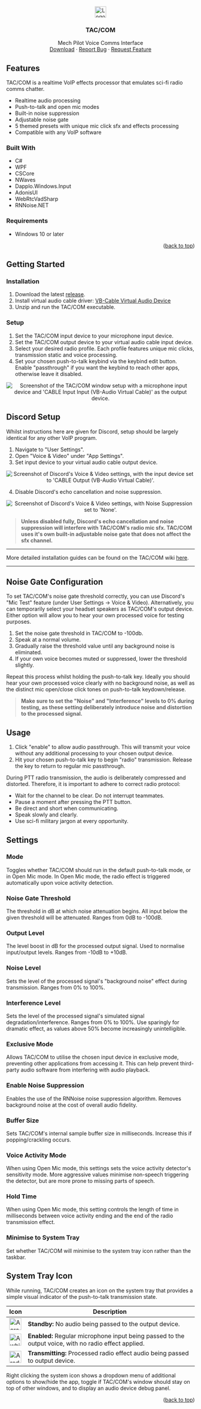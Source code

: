 <a name="readme-top"></a>

<!-- PROJECT LOGO -->
<br />
<div align="center">
  <a href="https://github.com/Ozzletroll/TAC-COM">
    <img src="https://github.com/Ozzletroll/TAC-COM/blob/main/TAC_COM/Static/Icons/live.ico" alt="Logo" width="30" height="30">
  </a>
<h3 align="center">TAC/COM</h3>

  <p align="center">
    Mech Pilot Voice Comms Interface
    <br />
    <a href="https://github.com/Ozzletroll/TAC-COM/releases">Download</a>
    ·
    <a href="https://github.com/Ozzletroll/TAC-COM/issues/new?assignees=&labels=bug&projects=&template=bug_report.md&title=%5BBUG%5D">Report Bug</a>
    ·
    <a href="https://github.com/Ozzletroll/TAC-COM/issues/new?assignees=&labels=enhancement&projects=&template=feature_request.md&title=%5BFEATURE+REQUEST%5D">Request Feature</a>
  </p>
</div>

<!-- ABOUT THE PROJECT -->
## Features
TAC/COM is a realtime VoIP effects processor that emulates sci-fi radio comms chatter.

- Realtime audio processing
- Push-to-talk and open mic modes
- Built-in noise suppression
- Adjustable noise gate
- 5 themed presets with unique mic click sfx and effects processing
- Compatible with any VoIP software

### Built With

- C#
- WPF
- CSCore
- NWaves
- Dapplo.Windows.Input
- AdonisUI
- WebRtcVadSharp
- RNNoise.NET

### Requirements

- Windows 10 or later

<p align="right">(<a href="#readme-top">back to top</a>)</p>

<!-- GETTING STARTED -->
## Getting Started

### Installation

1. Download the latest <a href="https://github.com/Ozzletroll/TAC-COM/releases">release</a>.
2. Install virtual audio cable driver:
   <a href="https://vb-audio.com/Cable/">VB-Cable Virtual Audio Device</a>
3. Unzip and run the TAC/COM executable.

### Setup

1. Set the TAC/COM input device to your microphone input device.
2. Set the TAC/COM output device to your virtual audio cable input device.
3. Select your desired radio profile. Each profile features unique mic clicks, transmission static and voice processing.
4. Set your chosen push-to-talk keybind via the keybind edit button. Enable "passthrough" if you want the keybind to reach other apps, otherwise leave it disabled.

<p align="center">
  <img src="/TAC_COM/Static/Images/setup.png" alt="Screenshot of the TAC/COM window setup with a microphone input device and 'CABLE Input Input (VB-Audio Virtual Cable)' as the output device.">
</p>

## Discord Setup

Whilst instructions here are given for Discord, setup should be largely identical for any other VoIP program.

1. Navigate to "User Settings".
2. Open "Voice & Video" under "App Settings".
3. Set input device to your virtual audio cable output device.

<p align="center">
  <img src="/TAC_COM/Static/Images/discord-setup-1.png" alt="Screenshot of Discord's Voice & Video settings, with the input device set to 'CABLE Output (VB-Audio Virtual Cable)'.">
</p>

4. Disable Discord's echo cancellation and noise suppression.

<p align="center">
  <img src="/TAC_COM/Static/Images/discord-setup-2.png" alt="Screenshot of Discord's Voice & Video settings, with Noise Suppression set to 'None'.">
</p>

> **Unless disabled fully, Discord's echo cancellation and noise suppression will interfere with TAC/COM's radio mic sfx. TAC/COM uses it's own built-in adjustable noise gate that does not affect the sfx channel.**

---

More detailed installation guides can be found on the TAC/COM wiki <a href="https://github.com/Ozzletroll/TAC-COM/wiki">here</a>.

---

## Noise Gate Configuration
To set TAC/COM's noise gate threshold correctly, you can use Discord's "Mic Test" feature (under User Settings -> Voice & Video). Alternatively, you can temporarily select your headset speakers as TAC/COM's output device. Either option will allow you to hear your own processed voice for testing purposes.

1. Set the noise gate threshold in TAC/COM to -100db.
2. Speak at a normal volume.
3. Gradually raise the threshold value until any background noise is eliminated. 
4. If your own voice becomes muted or suppressed, lower the threshold slightly.

Repeat this process whilst holding the push-to-talk key. Ideally you should hear your own processed voice clearly with no background noise, as well as the distinct mic open/close click tones on push-to-talk keydown/release.

> **Make sure to set the "Noise" and "Interference" levels to 0% during testing, as these setting deliberately introduce noise and distortion to the processed signal.**

## Usage
1. Click "enable" to allow audio passthrough. This will transmit your voice without any additional processing to your chosen output device.
2. Hit your chosen push-to-talk key to begin "radio" transmission. Release the key to return to regular mic passthrough.

During PTT radio transmission, the audio is deliberately compressed and distorted. Therefore, it is important to adhere to correct radio protocol:
- Wait for the channel to be clear. Do not interrupt teammates.
- Pause a moment after pressing the PTT button.
- Be direct and short when communicating.
- Speak slowly and clearly.
- Use sci-fi military jargon at every opportunity.

## Settings

### Mode
Toggles whether TAC/COM should run in the default push-to-talk mode, or in Open Mic mode. In Open Mic mode, the radio effect is triggered automatically upon voice activity detection.

### Noise Gate Threshold
The threshold in dB at which noise attenuation begins. All input below the given threshold will be attenuated. Ranges from 0dB to -100dB.

### Output Level
The level boost in dB for the processed output signal. Used to normalise input/output levels. Ranges from -10dB to +10dB.

### Noise Level
Sets the level of the processed signal's "background noise" effect during transmission. Ranges from 0% to 100%.

### Interference Level
Sets the level of the processed signal's simulated signal degradation/interference. Ranges from 0% to 100%. 
Use sparingly for dramatic effect, as values above 50% become increasingly unintelligible.

### Exclusive Mode
Allows TAC/COM to utilise the chosen input device in exclusive mode, preventing other applications from accessing it. This can help prevent third-party audio software from interfering with audio playback.

### Enable Noise Suppression
Enables the use of the RNNoise noise suppression algorithm. Removes background noise at the cost of overall audio fidelity.

### Buffer Size
Sets TAC/COM's internal sample buffer size in milliseconds. Increase this if popping/crackling occurs.

### Voice Activity Mode
When using Open Mic mode, this settings sets the voice activity detector's sensitivity mode. More aggressive values minimise non-speech triggering the detector, but are more prone to missing parts of speech.

### Hold Time
When using Open Mic mode, this setting controls the length of time in milliseconds between voice activity ending and the end of the radio transmission effect.

### Minimise to System Tray
Set whether TAC/COM will minimise to the system tray icon rather than the taskbar.

## System Tray Icon
While running, TAC/COM creates an icon on the system tray that provides a simple visual indicator of the push-to-talk transmission state.

| Icon | Description |
| --- | --- |
| <img height="32px" width="32px" align="center" src="/TAC_COM/Static/Icons/standby.ico" alt="A crossed-out white microphone icon, indicating that TAC/COM is not transmitting any audio data."> | **Standby:** No audio being passed to the output device. |
| <img height="32px" width="32px" align="center" src="/TAC_COM/Static/Icons/enabled.ico" alt="A white microphone icon, indicating that TAC/COM is transmitting unprocessed audio."> | **Enabled:** Regular microphone input being passed to the output voice, with no radio effect applied. |
| <img height="32px" width="32px" align="center" src="/TAC_COM/Static/Icons/live.ico" alt="A red microphone icon, indicating that TAC/COM is applying the radio effect to the output."> | **Transmitting:** Processed radio effect audio being passed to output device. |

Right clicking the system icon shows a dropdown menu of additional options to show/hide the app, toggle if TAC/COM's window should stay on top of other windows, and to display an audio device debug panel.

<p align="right">(<a href="#readme-top">back to top</a>)</p>
